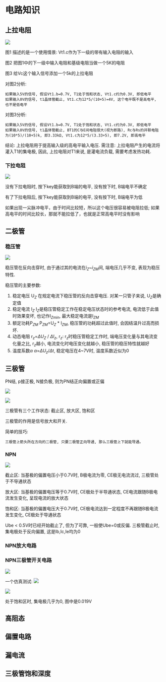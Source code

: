 # 电路知识

## 上拉电阻

![](res/resistance-pullup-2020-04-06-13-37-58.png)

图1 描述的是一个使用情景: Vt1.c作为下一级的带有输入电阻的输入

图2 把图1中的下一级中输入电阻和基级电阻当做一个5K的电阻

图3 给Vc这个输入信号添加一个5k的上拉电阻

对图2分析:

    如果输入5V的信号, 假设Vt1.b=0.7V, T1处于饱和状态, Vt1.c约为0.3V, 即低电平
    如果输入0V的信号, t1晶体管截止, Vt1.c为12*5/(10+5)=4V, 这个电平既不是高电平, 也不是低电平

对图3分析:

    如果输入5V的信号, 假设Vt1.b=0.7V, T1处于饱和状态, Vt1.c约为0.3V, 即低电平
    如果输入0V的信号, t1晶体管截止, BT1的C与E间电阻很大(视为断路), Rc与Rs的并联电阻为(10*5)/(10+5)k, 即3.33kΩ, Vt1.c为12*5/(3.33+5), 即7.2V, 即高电平

结论: 上拉电阻用于提高输入级的高电平输入电压. 需注意: 上拉电阻产生的电流将灌入T1的集电极, 因此, 上拉电阻对T1来说, 是灌电流负载, 需要考虑发热功耗.

### 下拉电阻

![](res/resistance-pulldown-2020-04-06-15-26-52.png)

没有下拉电阻时, 按下key能获取到B端的电平, 没有按下时, B端电平不确定

有了下拉电阻后, 按下key能获取到B端的电平, 没有按下时, B端电平为低

如果出现一尖脉冲电平，由于时间比较短，所以这个电压很容易被电阻拉低; 如果高电平的时间比较长，那就不能拉低了，也就是正常高电平时没有影响

## 二极管

### 稳压管

![](res/diode-2020-04-06-14-20-51.png)

稳压管在反向击穿时, 由于通过其的电流在$i_Z$~$i_{ZM}$间, 端电压几乎不变, 表现为稳压特性.

稳压管的主要参数:

1. 稳定电压 U$_Z$
    在规定电流下稳压管的反向击穿电压. 对某一只管子来说, U$_Z$是确定值
2. 稳定电流 I$_Z$
    I$_Z$是稳压管稳定工作在稳定电压状态时的参考电流, 电流低于此值时效果变坏, 也记作I$_Z$$_{min}$, 最大稳定电流是I$_{ZM}$
3. 额定功耗P$_{ZM}$
    P$_{ZM}$=U$_Z$ * I$_{ZM}$, 稳压管的功耗超过此值时, 会因结温升过高而损坏.
4. 动态电阻
    r$_{z}$=$\Delta U_Z$ / $\Delta I_z$, r$_{z}$: r$_{z}$时稳压管稳定工作时, 端电压变化量与其电流变化量之比, r$_z$越小, 电流变化时电压变化就越小, 稳压管的稳压特性就越好
5. 温度系数$\alpha$
    $\alpha$=$\Delta U_z$/$\Delta t$, 稳定电压在4~7V时, 温度系数近似为0

## 三极管

PN结, p接正极, N接负极, 则为PN结正向偏置或正偏

![](res/npn-pnp-2020-04-05-19-30-49.png)

![](res/npn-pnp-2020-04-05-19-44-58.png)

三极管有三个工作状态: 截止区, 放大区, 饱和区

三极管的作用是信号放大和开关.

简单的技巧:

    三极管上箭头所在方向的二极管, 只要二极管正向导通, 那么三极管上下就能导通。

### NPN

![](res/npn-2020-04-05-22-41-38.png)

截止区: 当基极的偏置电压小于0.7V时, B极电流为零, CE极无电流流过, 三极管处于不导通状态

放大区: 当基极的偏置电压等于0.7V时, CE极处于半导通状态, CE电流跟随B极电流发生变化, 呈现电流的放大状态

饱和区: 当基极的偏置电压大于0.7V时, CE极电流达到一定程度不再跟随B极电流发生变化, CE极处于导通状态

Ube < 0.5V时已经开始截止了, 但为了可靠, 一般使Ube=0或反偏. 三极管截止时, 集电极处于反向偏置, 这是Ib,Ic,Ie均为0

### NPN放大电路

### NPN三极管开关电路

![](res/npn-switch-2020-04-05-20-26-46.png)

一个仿真测试:
![](res/npn-switch-2020-04-06-10-53-14.png)

![](res/npn-switch-2020-04-06-10-54-53.png)

处于饱和区时, 集电极几乎为0, 图中是0.019V


## 高阻态

## 偏置电路

## 漏电流

## 三极管饱和深度
